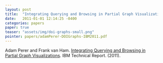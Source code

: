 ```yaml
---
layout: post
title:  "Integrating Querying and Browsing in Partial Graph Visualizations"
date:   2011-01-01 12:14:25 -0400
categories: papers
paper: true
teaser: "assets/img/doi-graphs-small.png"
pointer: papers/adamPerer-DOIGraphs-IBM2011.pdf
---
```

Adam Perer and Frank van Ham. [Integrating Querying and Browsing in Partial Graph Visualizations](papers/adamPerer-DOIGraphs-IBM2011.pdf). IBM Technical Report. (2011). 